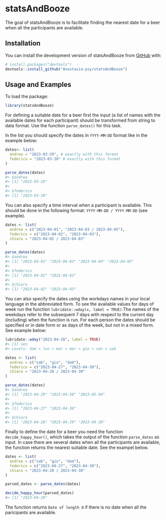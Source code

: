 
<!-- README.md is generated from README.Rmd. Please edit that file -->

# statsAndBooze

<!-- badges: start -->
<!-- badges: end -->

The goal of statsAndBooze is to facilitate finding the nearest date for
a beer when all the participants are available.

## Installation

You can install the development version of statsAndBooze from
[GitHub](https://github.com/) with:

``` r
# install.packages("devtools")
devtools::install_github("Anastasia-psy/statsAndBooze")
```

## Usage and Examples

To load the package:

``` r
library(statsAndBooze)
```

For defining a suitable date for a beer first the input (a list of names
with the available dates for each participant) should be transformed
from string to data format. Use the function `parse_dates()` for this
task.

In the list you should specify the dates in `YYYY-MM-DD` format like in
the example below:

``` r
dates<- list(
  andrea = "2023-03-29", # exactly with this format
  federico = "2023-03-30" # exactly with this format
)

parse_dates(dates)
#> $andrea
#> [1] "2023-03-29"
#> 
#> $federico
#> [1] "2023-03-30"
```

You can also specify a time interval when a participant is available.
This should be done in the following format: `YYYY-MM-DD / YYYY-MM-DD`
(see example).

``` r
dates <- list(
  andrea = c("2023-04-01", "2023-04-03 / 2023-04-05"),
  federico = c("2023-04-02", "2023-04-03"),
  chiara = "2023-04-02 / 2023-04-03"
)

parse_dates(dates)
#> $andrea
#> [1] "2023-04-01" "2023-04-03" "2023-04-04" "2023-04-05"
#> 
#> $federico
#> [1] "2023-04-02" "2023-04-03"
#> 
#> $chiara
#> [1] "2023-04-02" "2023-04-03"
```

You can also specify the dates using the workdays names in your local
language in the abbreviated form. To see the available values for days
of week run the function `lubridate::wday(x, label = TRUE)`.The names of
the weekdays refer to the subsequent 7 days with respect to the current
day (including) when the function is run. For each person the dates
should be specified or in date form or as days of the week, but not in a
mixed form. See example below:

``` r
lubridate::wday("2023-04-28", label = TRUE)
#> [1] ven
#> Levels: dom < lun < mar < mer < gio < ven < sab

dates <- list(
  andrea = c("sab", "gio", "dom"),
  federico = c("2023-04-27", "2023-04-30"),
  chiara = "2023-04-28 / 2023-04-30"
)

parse_dates(dates)
#> $andrea
#> [1] "2023-04-29" "2023-04-30" "2023-05-04"
#> 
#> $federico
#> [1] "2023-04-27" "2023-04-30"
#> 
#> $chiara
#> [1] "2023-04-28" "2023-04-29" "2023-04-30"
```

Finally to define the date for a beer you need the function
`decide_happy_hour()`, which takes the output of the function
`parse_dates` as input. In case there are several dates when all the
participants are available, the function returns the nearest suitable
date. See the exampel below.

``` r
dates <- list(
  andrea = c("sab", "gio", "dom"),
  federico = c("2023-04-27", "2023-04-30"),
  chiara = "2023-04-28 / 2023-04-30"
)

parsed_dates <- parse_dates(dates)

decide_happy_hour(parsed_dates)
#> [1] "2023-04-30"
```

The function returns `Date of length 0` if there is no date when all the
paricipants are available.

